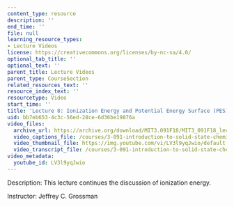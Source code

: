 ```yaml
---
content_type: resource
description: ''
end_time: ''
file: null
learning_resource_types:
- Lecture Videos
license: https://creativecommons.org/licenses/by-nc-sa/4.0/
optional_tab_title: ''
optional_text: ''
parent_title: Lecture Videos
parent_type: CourseSection
related_resources_text: ''
resource_index_text: ''
resourcetype: Video
start_time: ''
title: 'Lecture 8: Ionization Energy and Potential Energy Surface (PES)'
uid: bb7eb653-4c3c-56ed-28ce-6d36be19876a
video_files:
  archive_url: https://archive.org/download/MIT3.091F18/MIT3_091F18_lec08_300k.mp4
  video_captions_file: /courses/3-091-introduction-to-solid-state-chemistry-fall-2018/LV3l9yqJwio_captions.webvtt
  video_thumbnail_file: https://img.youtube.com/vi/LV3l9yqJwio/default.jpg
  video_transcript_file: /courses/3-091-introduction-to-solid-state-chemistry-fall-2018/c16af7cee8aab8886893ad33d092e92f_LV3l9yqJwio.pdf
video_metadata:
  youtube_id: LV3l9yqJwio
---
```


Description: This lecture continues the discussion of ionization energy.

Instructor: Jeffrey C. Grossman

